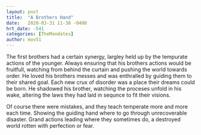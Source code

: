 ```yaml
---
layout: post
title:  "A Brothers Hand"
date:   2020-03-31 11-38 -0400
hrt_date: -541
categories: [TheMandates]
author: mov51
---
```

The first brothers had a certain synergy, largley held up by the tempurate actions of the younger. Always ensuring that his brothers actions would be fruitfull, watching from behind the curtain and pushing the world towards order. He loved his brothers messes and was enthralled by guiding them to their shared goal. Each new crux of disorder was a place their dreams could be born. He shadowed his brother, watching the proceses unfold in his wake, altering the laws they had laid in sequnce to fit their visions.

Of course there were mistakes, and they teach temperate more and more each time. Showing the guiding hand where to go through unrecoverable disaster. Grand actions leading where they sometimes do, a destroyed world rotten with perfection or fear.
